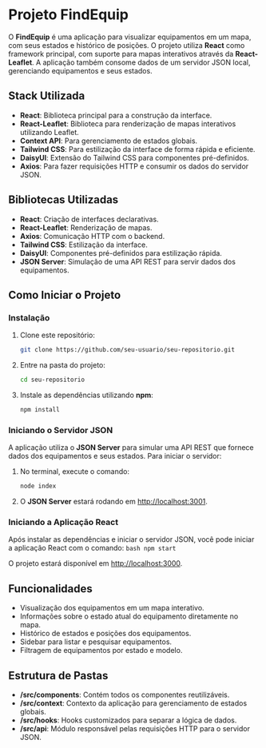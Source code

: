 # Projeto FindEquip

O **FindEquip** é uma aplicação para visualizar equipamentos em um mapa, com seus estados e histórico de posições. O projeto utiliza **React** como framework principal, com suporte para mapas interativos através da **React-Leaflet**. A aplicação também consome dados de um servidor JSON local, gerenciando equipamentos e seus estados.

## Stack Utilizada

- **React**: Biblioteca principal para a construção da interface.
- **React-Leaflet**: Biblioteca para renderização de mapas interativos utilizando Leaflet.
- **Context API**: Para gerenciamento de estados globais.
- **Tailwind CSS**: Para estilização da interface de forma rápida e eficiente.
- **DaisyUI**: Extensão do Tailwind CSS para componentes pré-definidos.
- **Axios**: Para fazer requisições HTTP e consumir os dados do servidor JSON.

## Bibliotecas Utilizadas

- **React**: Criação de interfaces declarativas.
- **React-Leaflet**: Renderização de mapas.
- **Axios**: Comunicação HTTP com o backend.
- **Tailwind CSS**: Estilização da interface.
- **DaisyUI**: Componentes pré-definidos para estilização rápida.
- **JSON Server**: Simulação de uma API REST para servir dados dos equipamentos.

## Como Iniciar o Projeto

### Instalação

1.  Clone este repositório:

    ```bash
    git clone https://github.com/seu-usuario/seu-repositorio.git
    ```

2.  Entre na pasta do projeto:

    ```bash
    cd seu-repositorio
    ```

3.  Instale as dependências utilizando **npm**:
    ```bash
    npm install
    ```

### Iniciando o Servidor JSON

A aplicação utiliza o **JSON Server** para simular uma API REST que fornece dados dos equipamentos e seus estados. Para iniciar o servidor:

1.  No terminal, execute o comando:

    ```bash
    node index
    ```

2.  O **JSON Server** estará rodando em <http://localhost:3001>.

### Iniciando a Aplicação React

Após instalar as dependências e iniciar o servidor JSON, você pode iniciar a aplicação React com o comando:
`bash
    npm start
    `

O projeto estará disponível em <http://localhost:3000>.

## Funcionalidades

- Visualização dos equipamentos em um mapa interativo.
- Informações sobre o estado atual do equipamento diretamente no mapa.
- Histórico de estados e posições dos equipamentos.
- Sidebar para listar e pesquisar equipamentos.
- Filtragem de equipamentos por estado e modelo.

## Estrutura de Pastas

- **/src/components**: Contém todos os componentes reutilizáveis.
- **/src/context**: Contexto da aplicação para gerenciamento de estados globais.
- **/src/hooks**: Hooks customizados para separar a lógica de dados.
- **/src/api**: Módulo responsável pelas requisições HTTP para o servidor JSON.

